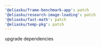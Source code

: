 ```yaml
---
'@eliasku/frame-benchmark-app': patch
'@eliasku/research-image-loading': patch
'@eliasku/fast-math': patch
'@eliasku/temp-pkg': patch
---
```


upgrade dependencies
